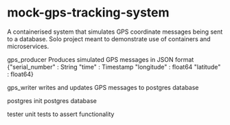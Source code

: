 # mock-gps-tracking-system
A containerised system that simulates GPS coordinate messages being sent to a database.
Solo project meant to demonstrate use of containers and microservices.

gps_producer
	Produces simulated GPS messages in JSON format 
	{"serial_number" : String
	 "time" : Timestamp
	 "longitude" : float64 
	 "latitude" : float64}
	 
gps_writer
	writes and updates GPS messages to postgres database
	
postgres
	init postgres database

tester
	unit tests to assert functionality
	
